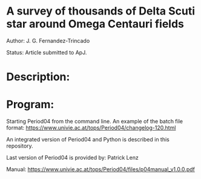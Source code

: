 A survey of thousands of Delta Scuti star around Omega Centauri fields
======================================================================

Author: J. G. Fernandez-Trincado

Status: Article submitted to ApJ. 

Description:
============







Program:
============

Starting Period04 from the command line. An example of the batch file format: https://www.univie.ac.at/tops/Period04/changelog-120.html

An integrated version of Period04 and Python is described in this repository.

Last version of Period04 is provided by: Patrick Lenz

Manual: https://www.univie.ac.at/tops/Period04/files/p04manual_v1.0.0.pdf

